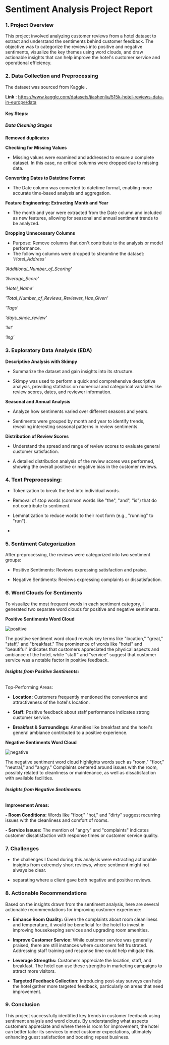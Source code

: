 # Sentiment Analysis Project Report

### 1. Project Overview

This project involved analyzing customer reviews from a hotel dataset to extract and understand the sentiments behind customer feedback. The objective was to categorize the reviews into positive and negative sentiments, visualize the key themes using word clouds, and draw actionable insights that can help improve the hotel's customer service and operational efficiency.

### 2. Data Collection and Preprocessing

The dataset was sourced from Kaggle . 

**Link** : https://www.kaggle.com/datasets/jiashenliu/515k-hotel-reviews-data-in-europe/data

#### Key Steps:

##### Data Cleaning Stages

**Removed duplicates**

**Checking for Missing Values**
- Missing values were examined and addressed to ensure a complete dataset. In this case, no critical columns were dropped due to missing data.

**Converting Dates to Datetime Format**

- The Date column was converted to datetime format, enabling more accurate time-based analysis and aggregation.
  
**Feature Engineering: Extracting Month and Year**

- The month and year were extracted from the Date column and included as new features, allowing for seasonal and annual sentiment trends to be analyzed.

**Dropping Unnecessary Columns**

- Purpose: Remove columns that don't contribute to the analysis or model performance.
- The following columns were dropped to streamline the dataset:
_'Hotel_Address'_

_'Additional_Number_of_Scoring'_

_'Average_Score'_

_'Hotel_Name'_

_'Total_Number_of_Reviews_Reviewer_Has_Given'_

_'Tags'_

_'days_since_review'_

_'lat'_

_'lng'_

### 3. Exploratory Data Analysis (EDA)

**Descriptive Analysis with Skimpy**

- Summarize the dataset and gain insights into its structure.

- Skimpy was used to perform a quick and comprehensive descriptive analysis, providing statistics on numerical and categorical variables like review scores, dates, and reviewer information.

**Seasonal and Annual Analysis**

- Analyze how sentiments varied over different seasons and years.

- Sentiments were grouped by month and year to identify trends, revealing interesting seasonal patterns in review sentiments.
  
**Distribution of Review Scores**

- Understand the spread and range of review scores to evaluate general customer satisfaction.

- A detailed distribution analysis of the review scores was performed, showing the overall positive or negative bias in the customer reviews.
  
### 4. Text Preprocessing:

- Tokenization to break the text into individual words.
  
- Removal of stop words (common words like "the", "and", "is") that do not contribute to sentiment.
  
- Lemmatization to reduce words to their root form (e.g., "running" to "run").
- 
### 5. Sentiment Categorization

After preprocessing, the reviews were categorized into two sentiment groups:

 - Positive Sentiments: Reviews expressing satisfaction and praise.
   
- Negative Sentiments: Reviews expressing complaints or dissatisfaction.
  
### 6. Word Clouds for Sentiments

To visualize the most frequent words in each sentiment category, I generated two separate word clouds for positive and negative sentiments.

**Positive Sentiments Word Cloud**

![positive](https://github.com/richardmukechiwa/NLP-Sentiment-Analysis/blob/main/positive_sentiments.png)

The positive sentiment word cloud reveals key terms like "location," "great," "staff," and "breakfast." The prominence of words like "hotel" and "beautiful" indicates that customers appreciated the physical aspects and ambiance of the hotel, while "staff" and "service" suggest that customer service was a notable factor in positive feedback.

###### **Insights from Positive Sentiments:**

Top-Performing Areas:

- **Location:** Customers frequently mentioned the convenience and attractiveness of the hotel's location.
  
- **Staff:** Positive feedback about staff performance indicates strong customer service.
  
- **Breakfast & Surroundings:** Amenities like breakfast and the hotel's general ambiance contributed to a positive experience.

**Negative Sentiments Word Cloud**

![negative](https://github.com/richardmukechiwa/NLP-Sentiment-Analysis/blob/main/negative_sentiments.png)

The negative sentiment word cloud highlights words such as "room," "floor," "neutral," and "angry." Complaints centered around issues with the room, possibly related to cleanliness or maintenance, as well as dissatisfaction with available facilities.

###### **Insights from Negative Sentiments:**

**Improvement Areas:**

**- Room Conditions:** Words like "floor," "hot," and "dirty" suggest recurring issues with the cleanliness and comfort of rooms.
  
**- Service Issues:** The mention of "angry" and "complaints" indicates customer dissatisfaction with response times or customer service quality.

### 7. Challenges

- the challenges I faced during this analysis were extracting actionable insights from extremely short reviews, where sentiment might not always be clear.

- separating where a client gave both negative and positive reviews.

### 8. Actionable Recommendations

Based on the insights drawn from the sentiment analysis, here are several actionable recommendations for improving customer experience:

- **Enhance Room Quality:** Given the complaints about room cleanliness and temperature, it would be beneficial for the hotel to invest in improving housekeeping services and upgrading room amenities.

- **Improve Customer Service:** While customer service was generally praised, there are still instances where customers felt frustrated. Addressing staff training and response time could help mitigate this.
  
- **Leverage Strengths:** Customers appreciate the location, staff, and breakfast. The hotel can use these strengths in marketing campaigns to attract more visitors.
  
- **Targeted Feedback Collection:** Introducing post-stay surveys can help the hotel gather more targeted feedback, particularly on areas that need improvement.
  
### 9. Conclusion

This project successfully identified key trends in customer feedback using sentiment analysis and word clouds. By understanding what aspects customers appreciate and where there is room for improvement, the hotel can better tailor its services to meet customer expectations, ultimately enhancing guest satisfaction and boosting repeat business.

